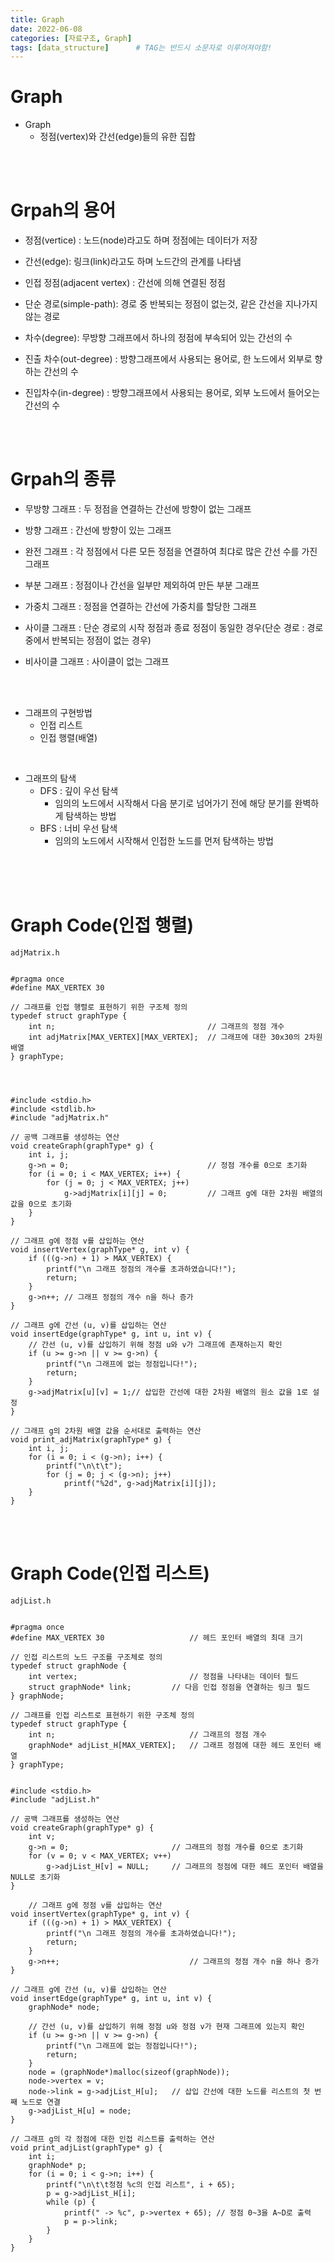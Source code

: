 ```yaml
---
title: Graph
date: 2022-06-08
categories: [자료구조, Graph]
tags: [data_structure]		# TAG는 반드시 소문자로 이루어져야함!
---
```


Graph
==============
* Graph
  *  정점(vertex)와 간선(edge)들의 유한 집합
  
<br><br>

Grpah의 용어
===============

  * 정점(vertice) : 노드(node)라고도 하며 정점에는 데이터가 저장  
  
  * 간선(edge): 링크(link)라고도 하며 노드간의 관계를 나타냄
  * 인접 정점(adjacent vertex) : 간선에 의해 연결된 정점
  * 단순 경로(simple-path): 경로 중 반복되는 정점이 없는것, 같은 간선을 지나가지 않는 경로
  * 차수(degree): 무방향 그래프에서 하나의 정점에 부속되어 있는 간선의 수
  * 진출 차수(out-degree) : 방향그래프에서 사용되는 용어로, 한 노드에서 외부로 향하는 간선의 수
  * 진입차수(in-degree) : 방향그래프에서 사용되는 용어로, 외부 노드에서 들어오는 간선의 수

<br><br>

Grpah의 종류
============

  * 무방향 그래프 : 두 정점을 연결하는 간선에 방향이 없는 그래프  
  
  * 방향 그래프 : 간선에 방향이 있는 그래프
  * 완전 그래프 : 각 정점에서 다른 모든 정점을 연결하여 최댜로 많은 간선 수를 가진 그래프
  * 부분 그래프 : 정점이나 간선을 일부만 제외하여 만든 부분 그래프
  * 가중치 그래프 : 정점을 연결하는 간선에 가중치를 할당한 그래프
  * 사이클 그래프 : 단순 경로의 시작 정점과 종료 정점이 동일한 경우(단순 경로 : 경로 중에서 반복되는 정점이 없는 경우)
  * 비사이클 그래프 : 사이클이 없는 그래프


<br><br>

* 그래프의 구현방법
  * 인접 리스트
  * 인접 행렬(배열)

<br>

* 그래프의 탐색
  * DFS : 깊이 우선 탐색
    * 임의의 노드에서 시작해서 다음 분기로 넘어가기 전에 해당 분기를 완벽하게 탐색하는 방법
  * BFS : 너비 우선 탐색
    * 임의의 노드에서 시작해서 인접한 노드를 먼저 탐색하는 방법


<br><br><br>

Graph Code(인접 행렬)
=====================

    adjMatrix.h


    #pragma once
    #define MAX_VERTEX 30

    // 그래프를 인접 행렬로 표현하기 위한 구조체 정의
    typedef struct graphType {
        int n;									// 그래프의 정점 개수
        int adjMatrix[MAX_VERTEX][MAX_VERTEX];  // 그래프에 대한 30x30의 2차원 배열
    } graphType;

        


    #include <stdio.h>
    #include <stdlib.h>
    #include "adjMatrix.h"

    // 공백 그래프를 생성하는 연산
    void createGraph(graphType* g) {
        int i, j;
        g->n = 0;								// 정점 개수를 0으로 초기화
        for (i = 0; i < MAX_VERTEX; i++) {
            for (j = 0; j < MAX_VERTEX; j++)
                g->adjMatrix[i][j] = 0;			// 그래프 g에 대한 2차원 배열의 값을 0으로 초기화
        }
    }

    // 그래프 g에 정점 v를 삽입하는 연산
    void insertVertex(graphType* g, int v) {
        if (((g->n) + 1) > MAX_VERTEX) {
            printf("\n 그래프 정점의 개수를 초과하였습니다!");
            return;
        }
        g->n++; // 그래프 정점의 개수 n을 하나 증가
    }

    // 그래프 g에 간선 (u, v)를 삽입하는 연산
    void insertEdge(graphType* g, int u, int v) {
        // 간선 (u, v)를 삽입하기 위해 정점 u와 v가 그래프에 존재하는지 확인
        if (u >= g->n || v >= g->n) {
            printf("\n 그래프에 없는 정점입니다!");
            return;
        }
        g->adjMatrix[u][v] = 1;// 삽입한 간선에 대한 2차원 배열의 원소 값을 1로 설정
    }

    // 그래프 g의 2차원 배열 값을 순서대로 출력하는 연산
    void print_adjMatrix(graphType* g) {
        int i, j;
        for (i = 0; i < (g->n); i++) {
            printf("\n\t\t");
            for (j = 0; j < (g->n); j++)
                printf("%2d", g->adjMatrix[i][j]);
        }
    }


<br><br>

Graph Code(인접 리스트)
=================================

    adjList.h


    #pragma once
    #define MAX_VERTEX 30					// 헤드 포인터 배열의 최대 크기

    // 인접 리스트의 노드 구조를 구조체로 정의
    typedef struct graphNode {
        int vertex;							// 정점을 나타내는 데이터 필드
        struct graphNode* link;			// 다음 인접 정점을 연결하는 링크 필드
    } graphNode;

    // 그래프를 인접 리스트로 표현하기 위한 구조체 정의
    typedef struct graphType {
        int n;								// 그래프의 정점 개수
        graphNode* adjList_H[MAX_VERTEX];	// 그래프 정점에 대한 헤드 포인터 배열
    } graphType;


    #include <stdio.h>
    #include "adjList.h"

    // 공백 그래프를 생성하는 연산
    void createGraph(graphType* g) {
        int v;
        g->n = 0;						// 그래프의 정점 개수를 0으로 초기화
        for (v = 0; v < MAX_VERTEX; v++)
            g->adjList_H[v] = NULL;		// 그래프의 정점에 대한 헤드 포인터 배열을 NULL로 초기화
    }

        // 그래프 g에 정점 v를 삽입하는 연산
    void insertVertex(graphType* g, int v) {
        if (((g->n) + 1) > MAX_VERTEX) {
            printf("\n 그래프 정점의 개수를 초과하였습니다!");
            return;
        }
        g->n++;								// 그래프의 정점 개수 n을 하나 증가
    }

    // 그래프 g에 간선 (u, v)를 삽입하는 연산
    void insertEdge(graphType* g, int u, int v) {
        graphNode* node;

        // 간선 (u, v)를 삽입하기 위해 정점 u와 정점 v가 현재 그래프에 있는지 확인
        if (u >= g->n || v >= g->n) {
            printf("\n 그래프에 없는 정점입니다!");
            return;
        }
        node = (graphNode*)malloc(sizeof(graphNode));
        node->vertex = v;
        node->link = g->adjList_H[u];	// 삽입 간선에 대한 노드를 리스트의 첫 번째 노드로 연결
        g->adjList_H[u] = node;
    }

    // 그래프 g의 각 정점에 대한 인접 리스트를 출력하는 연산
    void print_adjList(graphType* g) {
        int i;
        graphNode* p;
        for (i = 0; i < g->n; i++) {
            printf("\n\t\t정점 %c의 인접 리스트", i + 65);
            p = g->adjList_H[i];
            while (p) {
                printf(" -> %c", p->vertex + 65); // 정점 0~3을 A~D로 출력
                p = p->link;
            }
        }
    }
